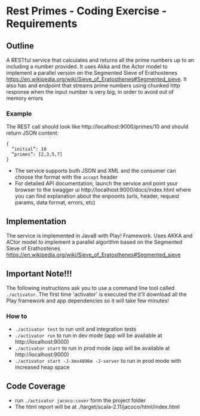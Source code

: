 # Rest Primes - Coding Exercise  - Requirements

## Outline
A RESTful service that calculates and returns all the prime numbers up to an including a number provided.
It uses Akka and the Actor model to implement a parallel version on the Segmented Sieve of Erathostenes https://en.wikipedia.org/wiki/Sieve_of_Eratosthenes#Segmented_sieve.
It also has and endpoint that streams prime numbers using chunked http response when the input number is very big, in order to avoid out of memory errors

### Example
The REST call should look like http://localhost:9000/primes/10 and should return JSON content:
```
{
  “initial”: 10
  “primes”: [2,3,5,7]
}
```

- The service supports buth JSON and XML and the consumer can choose the format with the `accept` header
- For detailed API documentation, launch the service and point your browser to the swagger ui http://localhost:9000/docs/index.html
  where you can find explanation about the enpoonts (urls, header, request params, data format, errors, etc)

## Implementation
The service is implemented in Java8 with Play! Framework.
Uses AKKA and ACtor model to implement a parallel algorithm based on the Segmented Sieve of Erathostenes https://en.wikipedia.org/wiki/Sieve_of_Eratosthenes#Segmented_sieve

## Important Note!!!
The following instructions ask you to use a command line tool called `./activator`.
The first time 'activator' is executed the it'll download all the Play framework and app dependencies so it will take few minutes!

### How to
- `./activator test` to run unit and integration tests
- `./activator run` to run in dev mode (app will be available at http://localhost:9000)
- `./activator start` to run in prod mode (app will be available at http://localhost:9000)
- `./activator start -J-Xmx4096m -J-server` to run in prod mode with increased heap space


## Code Coverage
- run `./activator jacoco:cover` form the project folder
- The html report will be at ./target/scala-2.11/jacoco/html/index.html
